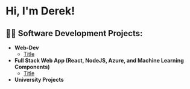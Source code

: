 <h1>Hi, I'm Derek! </h1>

<h2>👨‍💻 Software Development Projects:</h2>

- <b>Web-Dev</b>
  - [Title](githublink)
- <b>Full Stack Web App (React, NodeJS, Azure, and Machine Learning Components)</b>
  - [Title](githublink)
- <b>University Projects</b>



